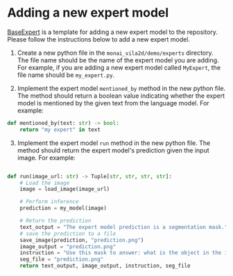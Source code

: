 # Adding a new expert model

[BaseExpert](./base_expert.py) is a template for adding a new expert model to the repository. Please follow the instructions below to add a new expert model.

1. Create a new python file in the `monai_vila2d/demo/experts` directory. The file name should be the name of the expert model you are adding. For example, if you are adding a new expert model called `MyExpert`, the file name should be `my_expert.py`.

2. Implement the expert model `mentioned_by` method in the new python file. The method should return a boolean value indicating whether the expert model is mentioned by the given text from the language model. For example:

```python
def mentioned_by(text: str) -> bool:
    return "my expert" in text
```

3. Implement the expert model `run` method in the new python file. The method should return the expert model's prediction given the input image. For example:

```python

def run(image_url: str) -> Tuple[str, str, str, str]:
    # Load the image
    image = load_image(image_url)

    # Perform inference
    prediction = my_model(image)

    # Return the prediction
    text_output = "The expert model prediction is a segmentation mask."
    # save the prediction to a file
    save_image(prediction, "prediction.png")
    image_output = "prediction.png"
    instruction = "Use this mask to answer: what is the object in the image?"
    seg_file = "prediction.png"
    return text_output, image_output, instruction, seg_file
```
